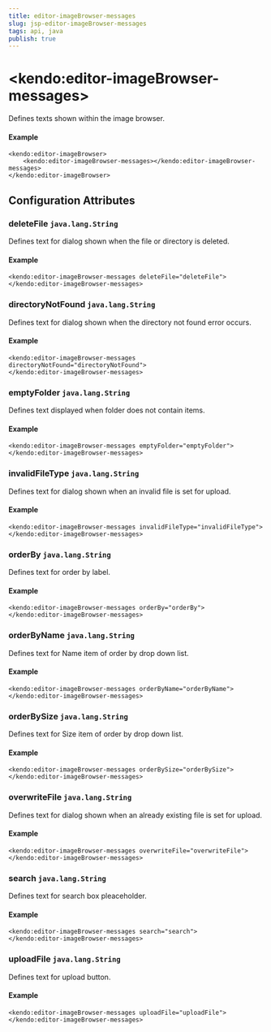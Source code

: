 ```yaml
---
title: editor-imageBrowser-messages
slug: jsp-editor-imageBrowser-messages
tags: api, java
publish: true
---
```


# \<kendo:editor-imageBrowser-messages\>

Defines texts shown within the image browser.

#### Example
    <kendo:editor-imageBrowser>
        <kendo:editor-imageBrowser-messages></kendo:editor-imageBrowser-messages>
    </kendo:editor-imageBrowser>

## Configuration Attributes

### deleteFile `java.lang.String`

Defines text for dialog shown when the file or directory is deleted.

#### Example
    <kendo:editor-imageBrowser-messages deleteFile="deleteFile">
    </kendo:editor-imageBrowser-messages>

### directoryNotFound `java.lang.String`

Defines text for dialog shown when the directory not found error occurs.

#### Example
    <kendo:editor-imageBrowser-messages directoryNotFound="directoryNotFound">
    </kendo:editor-imageBrowser-messages>

### emptyFolder `java.lang.String`

Defines text displayed when folder does not contain items.

#### Example
    <kendo:editor-imageBrowser-messages emptyFolder="emptyFolder">
    </kendo:editor-imageBrowser-messages>

### invalidFileType `java.lang.String`

Defines text for dialog shown when an invalid file is set for upload.

#### Example
    <kendo:editor-imageBrowser-messages invalidFileType="invalidFileType">
    </kendo:editor-imageBrowser-messages>

### orderBy `java.lang.String`

Defines text for order by label.

#### Example
    <kendo:editor-imageBrowser-messages orderBy="orderBy">
    </kendo:editor-imageBrowser-messages>

### orderByName `java.lang.String`

Defines text for Name item of order by drop down list.

#### Example
    <kendo:editor-imageBrowser-messages orderByName="orderByName">
    </kendo:editor-imageBrowser-messages>

### orderBySize `java.lang.String`

Defines text for Size item of order by drop down list.

#### Example
    <kendo:editor-imageBrowser-messages orderBySize="orderBySize">
    </kendo:editor-imageBrowser-messages>

### overwriteFile `java.lang.String`

Defines text for dialog shown when an already existing file is set for upload.

#### Example
    <kendo:editor-imageBrowser-messages overwriteFile="overwriteFile">
    </kendo:editor-imageBrowser-messages>

### search `java.lang.String`

Defines text for search box pleaceholder.

#### Example
    <kendo:editor-imageBrowser-messages search="search">
    </kendo:editor-imageBrowser-messages>

### uploadFile `java.lang.String`

Defines text for upload button.

#### Example
    <kendo:editor-imageBrowser-messages uploadFile="uploadFile">
    </kendo:editor-imageBrowser-messages>

